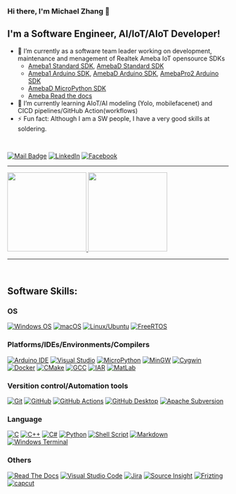 ### Hi there, I'm Michael Zhang 👋

## I'm a Software Engineer, AI/IoT/AIoT Developer!
- 🔭 I’m currently as a software team leader working on development, maintenance and menagement of Realtek Ameba IoT opensource SDKs
  - [Ameba1 Standard SDK](https://github.com/ambiot/amb1_sdk), [AmebaD Standard SDK](https://github.com/ambiot/ambd_sdk)
  - [Ameba1 Arduino SDK](https://github.com/ambiot/amb1_arduino), [AmebaD Arduino SDK](https://github.com/ambiot/ambd_arduino), [AmebaPro2 Arduino SDK](https://github.com/ambiot/ambpro2_arduino)
  - [AmebaD MicroPython SDK](https://github.com/ambiot/ambd_micropython)
  - [Ameba Read the docs](https://github.com/ambiot/documents)
- 🌱 I’m currently learning AIoT/AI modeling (Yolo, mobilefacenet) and CICD pipelines/GitHub Action(workflows)
- ⚡ Fun fact: Although I am a SW people, I have a very good skills at soldering. 

<br />

[![Mail Badge](https://img.shields.io/badge/-empero1991@gmail.com-c14438?style=flat&logo=Gmail&logoColor=white&link=mailto:empero1991@gmail.com)](mailto:empero1991@gmail.com)
[![LinkedIn](https://img.shields.io/badge/LinkedIn-Michael%20Zhang-blue?style=flat-square&logo=linkedin)](https://www.linkedin.com/in/michael-zhen-wu-zhang-839671b1/ "LinkedIn")
[![Facebook](https://img.shields.io/badge/Facebook-Michael%20Zhang-blue?style=flat-square&logo=Facebook)](https://www.facebook.com/zhenwu.zhang "Facebook")

---

<a href="https://github.com/M-ichae-l">
  <img height="180em" src="https://github-readme-stats.vercel.app/api?username=M-ichae-l&theme=vue-dark&show_icons=true" />
  <img height="180em" src="https://github-readme-stats.vercel.app/api/top-langs/?username=M-ichae-l&theme=vue-dark&layout=compact" />
</a>

---

<br />

## Software Skills:
### OS
[![Windows OS](https://img.shields.io/badge/Windows-0078D6?style=for-the-badge&logo=windows&logoColor=white)](https://www.microsoft.com/en-us/windows)
[![macOS](https://img.shields.io/badge/mac%20os-000000?style=for-the-badge&logo=macos&logoColor=F0F0F0)](https://www.apple.com/macos/sonoma/)
[![Linux/Ubuntu](https://img.shields.io/badge/Ubuntu-E95420?style=for-the-badge&logo=ubuntu&logoColor=white)](https://ubuntu.com/)
[![FreeRTOS](https://img.shields.io/badge/Freertos-234DC730?style=for-the-badge&logo=freertos&logoColor=white)](https://www.freertos.org/index.html)

### Platforms/IDEs/Environments/Compilers
[![Arduino IDE](https://img.shields.io/badge/-Arduino-00979D?style=for-the-badge&logo=Arduino&logoColor=white)](https://www.arduino.cc/)
[![Visual Studio](https://img.shields.io/badge/Visual%20Studio-5C2D91.svg?style=for-the-badge&logo=visual-studio&logoColor=white)](https://visualstudio.microsoft.com/)
[![MicroPython](https://img.shields.io/badge/MicroPython-%23E5A00D.svg?style=for-the-badge&logo=MicroPython&logoColor=white)](https://micropython.org/)
[![MinGW](https://img.shields.io/badge/MinGW-34495E?style=for-the-badge&logo=MinGW&logoColor=5D9425)](https://www.mingw-w64.org/)
[![Cygwin](https://img.shields.io/badge/-Cygwin-2EC866?style=for-the-badge&logo=Cygwin&logoColor=white)](https://www.cygwin.com/)
[![Docker](https://img.shields.io/badge/docker-%230db7ed.svg?style=for-the-badge&logo=docker&logoColor=white)](https://www.docker.com/)
[![CMake](https://img.shields.io/badge/CMake-%23008FBA.svg?style=for-the-badge&logo=cmake&logoColor=white)](https://cmake.org/)
[![GCC](https://img.shields.io/badge/GCC-FFB387?style=for-the-badge&logo=GCC&logoColor=black)](https://gcc.gnu.org/)
[![IAR](https://img.shields.io/badge/IAR-%23D90007.svg?style=for-the-badge&logo=IAR&logoColor=white)](https://www.iar.com/ewarm)
[![MatLab](https://img.shields.io/badge/MatLab-22ADF6?style=for-the-badge&logo=MatLab&logoColor=white)](https://www.mathworks.com/products/matlab.html)

### Versition control/Automation tools
[![Git](https://img.shields.io/badge/git-%23F05033.svg?style=for-the-badge&logo=git&logoColor=white)](https://git-scm.com/)
[![GitHub](https://img.shields.io/badge/github-%23121011.svg?style=for-the-badge&logo=github&logoColor=white)](https://github.com/)
[![GitHub Actions](https://img.shields.io/badge/github%20actions-%232671E5.svg?style=for-the-badge&logo=githubactions&logoColor=white)](https://github.com/features/actions)
[![GitHub Desktop](https://img.shields.io/badge/GitHub%20Desktop-7D00FF?style=for-the-badge&logo=GitHub-Desktop&logoColor=white)](https://desktop.github.com/)
[![Apache Subversion](https://img.shields.io/badge/subversion-%23809CC9.svg?style=for-the-badge&logo=subversion&logoColor=white)](https://tortoisesvn.net/)

### Language
[![C](https://img.shields.io/badge/c-%2300599C.svg?style=for-the-badge&logo=c&logoColor=white)](https://www.open-std.org/jtc1/sc22/wg14/)
[![C++](https://img.shields.io/badge/c++-%2300599C.svg?style=for-the-badge&logo=c%2B%2B&logoColor=white)](https://isocpp.org/)
[![C#](https://img.shields.io/badge/c%23-%23239120.svg?style=for-the-badge&logo=c-sharp&logoColor=white)](https://learn.microsoft.com/en-us/dotnet/csharp/)
[![Python](https://img.shields.io/badge/python-3670A0?style=for-the-badge&logo=python&logoColor=ffdd54)](https://www.python.org/)
[![Shell Script](https://img.shields.io/badge/shell_script-%23121011.svg?style=for-the-badge&logo=gnu-bash&logoColor=white)](http://www.faqs.org/docs/air/tsshell.html)
[![Markdown](https://img.shields.io/badge/markdown-%23000000.svg?style=for-the-badge&logo=markdown&logoColor=white)](https://www.markdownguide.org/)
[![Windows Terminal](https://img.shields.io/badge/Windows%20Terminal-%234D4D4D.svg?style=for-the-badge&logo=windows-terminal&logoColor=white)](https://github.com/microsoft/terminal/releases)

### Others
[![Read The Docs](https://img.shields.io/badge/ReadTheDocs-999999.svg?style=for-the-badge&logo=ReadTheDocs&logoColor=white)](https://about.readthedocs.com/)
[![Visual Studio Code](https://img.shields.io/badge/Visual%20Studio%20Code-0078d7.svg?style=for-the-badge&logo=visual-studio-code&logoColor=white)](https://code.visualstudio.com/)
[![Jira](https://img.shields.io/badge/jira-%230A0FFF.svg?style=for-the-badge&logo=jira&logoColor=white)](https://www.atlassian.com/software/jira)
[![Source Insight](https://img.shields.io/badge/Source%20Insight-003A9B?style=for-the-badge&logo=Source-Insight&logoColor=white)](https://www.sourceinsight.com/)
[![Frizting](https://img.shields.io/badge/Frizting-%23D00000.svg?style=for-the-badge&logo=Frizting&logoColor=white)](https://fritzing.org/)
[![capcut](https://img.shields.io/badge/capcut-white.svg?style=for-the-badge&logo=capcut&logoColor=black)](https://www.capcut.com/)

